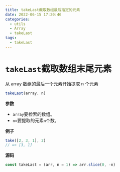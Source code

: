 ```yaml
---
title: takeLast截取数组最后指定的元素
date: 2022-06-15 17:20:46
categories: 
  - utils
  - Array
  - takeLast
tags: 
  - takeLast
---
```

# `takeLast`截取数组末尾元素

从 array 数组的最后一个元素开始提取 n 个元素

```js
takeLast(array, n)
```

**参数**

- `array`要检索的数组。
- `n=`要提取的元素`n`个数。

**例子**

```js
take([2, 3, 1], 2)
// => [3, 1]
```

**源码**

```js
const takeLast = (arr, n = 1) => arr.slice(0, -n)
```

